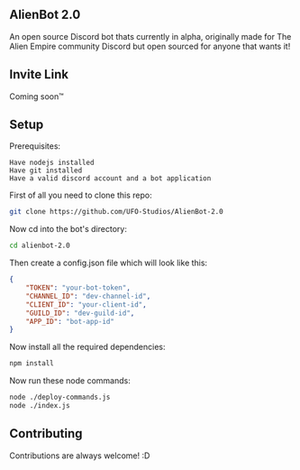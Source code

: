 ## AlienBot 2.0

An open source Discord bot thats currently in alpha, originally made for The Alien Empire community Discord but open sourced for anyone that wants it!


## Invite Link

Coming soon™️
## Setup

Prerequisites:
```
Have nodejs installed
Have git installed
Have a valid discord account and a bot application 
```

First of all you need to clone this repo: 

```bash
git clone https://github.com/UFO-Studios/AlienBot-2.0
```
Now cd into the bot's directory:

```bash
cd alienbot-2.0
```

Then create a config.json file which will look like this:

```json
{
    "TOKEN": "your-bot-token",
    "CHANNEL_ID": "dev-channel-id",
    "CLIENT_ID": "your-client-id",
    "GUILD_ID": "dev-guild-id",
    "APP_ID": "bot-app-id"
}
```

Now install all the required dependencies:

```bash
npm install
```

Now run these node commands:

```bash
node ./deploy-commands.js
node ./index.js
```




## Contributing

Contributions are always welcome! :D
